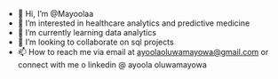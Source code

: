 - 👋 Hi, I’m @Mayoolaa
- 👀 I’m interested in healthcare analytics and predictive medicine
- 🌱 I’m currently learning data analytics
- 💞️ I’m looking to collaborate on sql projects
- 📫 How to reach me via email at ayoolaoluwamayowa@gmail.com or connect with me o linkedin @ ayoola oluwamayowa

<!---
Mayoolaa/Mayoolaa is a ✨ special ✨ repository because its `README.md` (this file) appears on your GitHub profile.
You can click the Preview link to take a look at your changes.
--->
